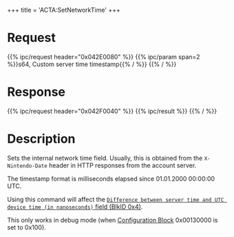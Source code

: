 +++
title = 'ACTA:SetNetworkTime'
+++

# Request

{{% ipc/request header="0x042E0080" %}}
{{% ipc/param span=2 %}}s64, Custom server time timestamp{{% / %}}
{{% / %}}

# Response

{{% ipc/request header="0x042F0040" %}}
{{% ipc/result %}}
{{% / %}}

# Description

Sets the internal network time field. Usually, this is obtained from the `X-Nintendo-Date` header in HTTP responses from the account server.

The timestamp format is milliseconds elapsed since 01.01.2000 00:00:00 UTC.

Using this command will affect the [`Difference between server time and UTC device time (in nanoseconds)` field (BlkID 0x4)](ACT_Services#datablocks "wikilink").

This only works in debug mode (when [Configuration Block](Config_Savegame#configuration_blocks "wikilink") 0x00130000 is set to 0x100).
